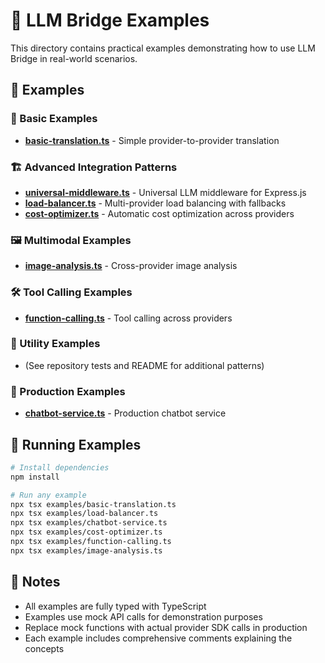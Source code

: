 # 🎨 LLM Bridge Examples

This directory contains practical examples demonstrating how to use LLM Bridge in real-world scenarios.

## 📂 Examples

### 🚀 Basic Examples

- **[basic-translation.ts](./basic-translation.ts)** - Simple provider-to-provider translation

### 🏗️ Advanced Integration Patterns

- **[universal-middleware.ts](./universal-middleware.ts)** - Universal LLM middleware for Express.js
- **[load-balancer.ts](./load-balancer.ts)** - Multi-provider load balancing with fallbacks
- **[cost-optimizer.ts](./cost-optimizer.ts)** - Automatic cost optimization across providers

### 🖼️ Multimodal Examples

- **[image-analysis.ts](./image-analysis.ts)** - Cross-provider image analysis

### 🛠️ Tool Calling Examples

- **[function-calling.ts](./function-calling.ts)** - Tool calling across providers

### 🔧 Utility Examples

- (See repository tests and README for additional patterns)

### 🏢 Production Examples

- **[chatbot-service.ts](./chatbot-service.ts)** - Production chatbot service

## 🚀 Running Examples

```bash
# Install dependencies
npm install

# Run any example
npx tsx examples/basic-translation.ts
npx tsx examples/load-balancer.ts
npx tsx examples/chatbot-service.ts
npx tsx examples/cost-optimizer.ts
npx tsx examples/function-calling.ts
npx tsx examples/image-analysis.ts
```

## 📝 Notes

- All examples are fully typed with TypeScript
- Examples use mock API calls for demonstration purposes
- Replace mock functions with actual provider SDK calls in production
- Each example includes comprehensive comments explaining the concepts
